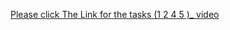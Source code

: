 [Please click The Link for the tasks (1 2 4 5 )_ video](https://drive.google.com/file/d/1C9eF0hNhrDLHnHwUckfCPiisRuT-BLJd/view?usp=sharing)
